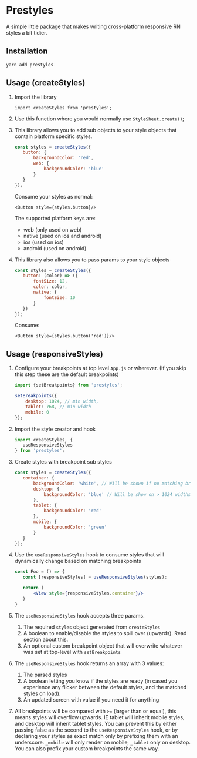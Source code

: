 # Prestyles
A simple little package that makes writing cross-platform responsive RN styles a bit tidier.


## Installation
`yarn add prestyles`

## Usage (createStyles)

1. Import the library

    `import createStyles from 'prestyles';`

2. Use this function where you would normally use `StyleSheet.create()`;

3. This library allows you to add sub objects to your style objects that contain platform specific styles.

    ```jsx harmony
    const styles = createStyles({
       button: {
           backgroundColor: 'red',
           web: {
               backgroundColor: 'blue'
           }   
       }
   });
    ```
   
   Consume your styles as normal:
   
   `<Button style={styles.button}/>`
   
   The supported platform keys are:
    - web (only used on web)
    - native (used on ios and android)
    - ios (used on ios)
    - android (used on android)
    
4. This library also allows you to pass params to your style objects

    ```jsx harmony
   const styles = createStyles({
       button: (color) => ({
           fontSize: 12,
           color: color,
           native: {
               fontSize: 10
           }
       })
    });
    ```
   
   Consume:
   
   `<Button style={styles.button('red')}/>`
   
## Usage (responsiveStyles)

1. Configure your breakpoints at top level `App.js` or wherever. (If you skip this step these are the default breakpoints)
    
   ```jsx harmony
   import {setBreakpoints} from 'prestyles';
   
   setBreakpoints({
       desktop: 1024, // min width,
       tablet: 768, // min width
       mobile: 0
   });
    ```
2. Import the style creator and hook

    ```jsx harmony
   import createStyles, {
       useResponsiveStyles
   } from 'prestyles';
    ```
   
3. Create styles with breakpoint sub styles

    ```jsx harmony
    const styles = createStyles({
       container: {
           backgroundColor: 'white', // Will be shown if no matching breakpoint
           desktop: {
               backgroundColor: 'blue' // Will be show on > 1024 widths
           },
           tablet: {
               backgroundColor: 'red'
           },
           mobile: {
               backgroundColor: 'green'
           }   
       }
    });
    ```
   
4. Use the `useResponsiveStyles` hook to consume styles that will dynamically change based on matching breakpoints

    ```jsx harmony
    const Foo = () => {
       const [responsiveStyles] = useResponsiveStyles(styles);
   
       return (
           <View style={responsiveStyles.container}/>
       )  
   }
    ```
  
5. The `useResponsiveStyles` hook accepts three params.
    1. The required `styles` object generated from `createStyles`
    2. A boolean to enable/disable the styles to spill over (upwards). Read section about this.
    3. An optional custom breakpoint object that will overwrite whatever was set at top-level with `setBreakpoints`
  
6. The `useResponsiveStyles` hook returns an array with 3 values:
    1. The parsed styles
    2. A boolean letting you know if the styles are ready (in cased you experience any flicker between the default styles, and the matched styles on load).
    3. An updated screen with value if you need it for anything
    
7. All breakpoints will be compared with `>=` (larger than or equal), this means styles will overflow upwards. IE tablet will inherit mobile styles, and desktop will inherit tablet styles. You can prevent this by either passing false as the second to the `useResponsiveStyles` hook, or by declaring your styles as exact match only by prefixing them with an underscore. `_mobile` will only render on mobile, `_tablet` only on desktop. You can also prefix your custom breakpoints the same way.
